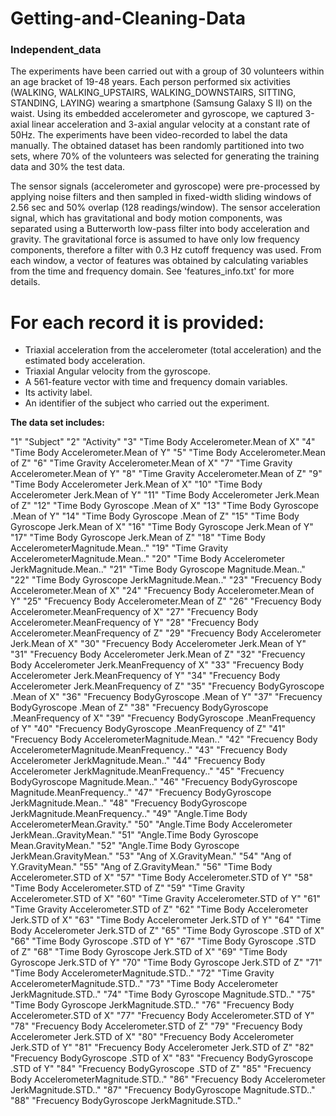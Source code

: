 # Getting-and-Cleaning-Data

### Independent_data
The experiments have been carried out with a group of 30 volunteers within an age bracket of 19-48 years. Each person performed six activities (WALKING, WALKING_UPSTAIRS, WALKING_DOWNSTAIRS, SITTING, STANDING, LAYING) wearing a smartphone (Samsung Galaxy S II) on the waist. Using its embedded accelerometer and gyroscope, we captured 3-axial linear acceleration and 3-axial angular velocity at a constant rate of 50Hz. The experiments have been video-recorded to label the data manually. The obtained dataset has been randomly partitioned into two sets, where 70% of the volunteers was selected for generating the training data and 30% the test data. 

The sensor signals (accelerometer and gyroscope) were pre-processed by applying noise filters and then sampled in fixed-width sliding windows of 2.56 sec and 50% overlap (128 readings/window). The sensor acceleration signal, which has gravitational and body motion components, was separated using a Butterworth low-pass filter into body acceleration and gravity. The gravitational force is assumed to have only low frequency components, therefore a filter with 0.3 Hz cutoff frequency was used. From each window, a vector of features was obtained by calculating variables from the time and frequency domain. See 'features_info.txt' for more details. 

For each record it is provided:
======================================

- Triaxial acceleration from the accelerometer (total acceleration) and the estimated body acceleration.
- Triaxial Angular velocity from the gyroscope. 
- A 561-feature vector with time and frequency domain variables. 
- Its activity label. 
- An identifier of the subject who carried out the experiment.

**The data set includes:**

"1" "Subject"
"2" "Activity"
"3" "Time Body  Accelerometer.Mean of X"
"4" "Time Body  Accelerometer.Mean of Y"
"5" "Time Body  Accelerometer.Mean of Z"
"6" "Time Gravity Accelerometer.Mean of X"
"7" "Time Gravity Accelerometer.Mean of Y"
"8" "Time Gravity Accelerometer.Mean of Z"
"9" "Time Body  Accelerometer Jerk.Mean of X"
"10" "Time Body  Accelerometer Jerk.Mean of Y"
"11" "Time Body  Accelerometer Jerk.Mean of Z"
"12" "Time Body Gyroscope .Mean of X"
"13" "Time Body Gyroscope .Mean of Y"
"14" "Time Body Gyroscope .Mean of Z"
"15" "Time Body Gyroscope  Jerk.Mean of X"
"16" "Time Body Gyroscope  Jerk.Mean of Y"
"17" "Time Body Gyroscope  Jerk.Mean of Z"
"18" "Time Body  AccelerometerMagnitude.Mean.."
"19" "Time Gravity AccelerometerMagnitude.Mean.."
"20" "Time Body  Accelerometer JerkMagnitude.Mean.."
"21" "Time Body Gyroscope Magnitude.Mean.."
"22" "Time Body Gyroscope  JerkMagnitude.Mean.."
"23" "Frecuency Body Accelerometer.Mean of X"
"24" "Frecuency Body Accelerometer.Mean of Y"
"25" "Frecuency Body Accelerometer.Mean of Z"
"26" "Frecuency Body Accelerometer.MeanFrequency of X"
"27" "Frecuency Body Accelerometer.MeanFrequency of Y"
"28" "Frecuency Body Accelerometer.MeanFrequency of Z"
"29" "Frecuency Body Accelerometer Jerk.Mean of X"
"30" "Frecuency Body Accelerometer Jerk.Mean of Y"
"31" "Frecuency Body Accelerometer Jerk.Mean of Z"
"32" "Frecuency Body Accelerometer Jerk.MeanFrequency of X"
"33" "Frecuency Body Accelerometer Jerk.MeanFrequency of Y"
"34" "Frecuency Body Accelerometer Jerk.MeanFrequency of Z"
"35" "Frecuency BodyGyroscope .Mean of X"
"36" "Frecuency BodyGyroscope .Mean of Y"
"37" "Frecuency BodyGyroscope .Mean of Z"
"38" "Frecuency BodyGyroscope .MeanFrequency of X"
"39" "Frecuency BodyGyroscope .MeanFrequency of Y"
"40" "Frecuency BodyGyroscope .MeanFrequency of Z"
"41" "Frecuency Body AccelerometerMagnitude.Mean.."
"42" "Frecuency Body AccelerometerMagnitude.MeanFrequency.."
"43" "Frecuency Body Accelerometer JerkMagnitude.Mean.."
"44" "Frecuency Body Accelerometer JerkMagnitude.MeanFrequency.."
"45" "Frecuency BodyGyroscope Magnitude.Mean.."
"46" "Frecuency BodyGyroscope Magnitude.MeanFrequency.."
"47" "Frecuency BodyGyroscope  JerkMagnitude.Mean.."
"48" "Frecuency BodyGyroscope  JerkMagnitude.MeanFrequency.."
"49" "Angle.Time Body  AccelerometerMean.Gravity."
"50" "Angle.Time Body  Accelerometer JerkMean..GravityMean."
"51" "Angle.Time Body Gyroscope Mean.GravityMean."
"52" "Angle.Time Body Gyroscope  JerkMean.GravityMean."
"53" "Ang of X.GravityMean."
"54" "Ang of Y.GravityMean."
"55" "Ang of Z.GravityMean."
"56" "Time Body  Accelerometer.STD of X"
"57" "Time Body  Accelerometer.STD of Y"
"58" "Time Body  Accelerometer.STD of Z"
"59" "Time Gravity Accelerometer.STD of X"
"60" "Time Gravity Accelerometer.STD of Y"
"61" "Time Gravity Accelerometer.STD of Z"
"62" "Time Body  Accelerometer Jerk.STD of X"
"63" "Time Body  Accelerometer Jerk.STD of Y"
"64" "Time Body  Accelerometer Jerk.STD of Z"
"65" "Time Body Gyroscope .STD of X"
"66" "Time Body Gyroscope .STD of Y"
"67" "Time Body Gyroscope .STD of Z"
"68" "Time Body Gyroscope  Jerk.STD of X"
"69" "Time Body Gyroscope  Jerk.STD of Y"
"70" "Time Body Gyroscope  Jerk.STD of Z"
"71" "Time Body  AccelerometerMagnitude.STD.."
"72" "Time Gravity AccelerometerMagnitude.STD.."
"73" "Time Body  Accelerometer JerkMagnitude.STD.."
"74" "Time Body Gyroscope Magnitude.STD.."
"75" "Time Body Gyroscope  JerkMagnitude.STD.."
"76" "Frecuency Body Accelerometer.STD of X"
"77" "Frecuency Body Accelerometer.STD of Y"
"78" "Frecuency Body Accelerometer.STD of Z"
"79" "Frecuency Body Accelerometer Jerk.STD of X"
"80" "Frecuency Body Accelerometer Jerk.STD of Y"
"81" "Frecuency Body Accelerometer Jerk.STD of Z"
"82" "Frecuency BodyGyroscope .STD of X"
"83" "Frecuency BodyGyroscope .STD of Y"
"84" "Frecuency BodyGyroscope .STD of Z"
"85" "Frecuency Body AccelerometerMagnitude.STD.."
"86" "Frecuency Body Accelerometer JerkMagnitude.STD.."
"87" "Frecuency BodyGyroscope Magnitude.STD.."
"88" "Frecuency BodyGyroscope  JerkMagnitude.STD.."
